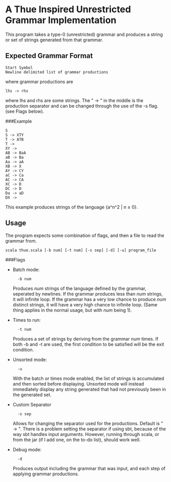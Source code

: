 A Thue Inspired Unrestricted Grammar Implementation
===================================================

This program takes a type-0 (unrestricted) grammar and produces a string or set of strings generated from that grammar.

Expected Grammar Format
-----------------------

	Start Symbol
	Newline delimited list of grammar productions

where grammar productions are

	lhs -> rhs

where lhs and rhs are some strings. The " -> " in the middle is the production separator and can be changed through the use of the -s flag. (see Flags below).

###Example

	S
	S -> XTY
	T -> ATB
	T -> 
	XY -> 
	AB -> BaA
	aB -> Ba
	Aa -> aA
	XB -> X
	AY -> CY
	aC -> Ca
	AC -> CA
	XC -> D
	DC -> D
	Da -> aD
	DX -> 

This example produces strings of the language {a^n^2 | n ≥ 0}.

Usage
-----

The program expects some combination of flags, and then a file to read the grammar from.

	scala thue.scala [-b num] [-t num] [-s sep] [-d] [-u] program_file

###Flags

* Batch mode:

		-b num

	Produces _num_ strings of the language defined by the grammar, seperated by newlines. If the grammar produces less than _num_ strings, it will infinite loop. If the grammar has a very low chance to produce _num_ distinct strings, it will have a very high chance to infinite loop. (Same thing applies in the normal usage, but with _num_ being 1).

* Times to run:
		
		-t num

	Produces a set of strings by deriving from the grammar _num_ times. If both -b and -t are used, the first condition to be satisfied will be the exit condition.

* Unsorted mode:

		-u

	With the batch or times mode enabled, the list of strings is accumulated and then sorted before displaying. Unsorted mode will instead immediately display any string generated that had not previously been in the generated set.

* Custom Separator

		-s sep

	Allows for changing the separator used for the productions. Default is " -> ". There is a problem setting the separator if using sbt, because of the way sbt handles input arguments. However, running through scala, or from the jar (if I add one, on the to-do list), should work well.

* Debug mode:

		-d

	Produces output including the grammar that was input, and each step of applying grammar productions. 
